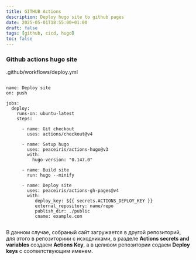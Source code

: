 ```yaml
---
title: GITHUB Actions
description: Deploy hugo site to github pages
date: 2025-05-01T18:55:00+01:00
draft: false
tags: [github, cicd, hugo] 
toc: false
---
```


### Github actions hugo site

.github/workflows/deploy.yml

```ymal

name: Deploy site
on: push

jobs:
  deploy:
    runs-on: ubuntu-latest
    steps:
      
      - name: Git checkout
        uses: actions/checkout@v4

      - name: Setup hugo
        uses: peaceiris/actions-hugo@v3
        with:
          hugo-version: "0.147.0"

      - name: Build site
        run: hugo --minify

      - name: Deploy site
        uses: peaceiris/actions-gh-pages@v4
        with:
           deploy_key: ${{ secrets.ACTIONS_DEPLOY_KEY }}
           external_repository: name/repo
           publish_dir: ./public
           cname: example.com
          
```

В данном случае, собраный сайт загружается в другой репозиторий, для этого в репозиториии с исходниками, в разделе **Actions secrets and variables**
создаем **Actions Key**, а в целивом репозитории содаем **Deploy keys** с соответствующим именем.
